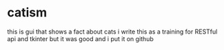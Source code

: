 # catism
this is gui that shows a fact about cats 
i write this as a training for RESTful api and tkinter but it was good and i put it on github
